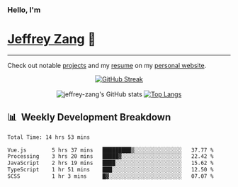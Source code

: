 
### Hello, I'm 
# [Jeffrey Zang](https://www.linkedin.com/in/jeffreyzang/) 🦀

---

Check out notable [projects](https://jeffz.dev/projects) and my [resume](https://jeffz.dev/resume) on my [personal website](https://jeffz.dev/).

<div align = 'center'>

[![GitHub Streak](https://github-readme-streak-stats.herokuapp.com/?user=jeffrey-zang&theme=tokyonight)](https://git.io/streak-stats)
<br></br>
![jeffrey-zang's GitHub stats](https://github-readme-stats.vercel.app/api?username=jeffrey-zang&show_icons=true&theme=tokyonight&hide_rank=true&hide=stars) 
[![Top Langs](https://github-readme-stats.vercel.app/api/top-langs/?username=jeffrey-zang&hide=ShaderLab,HLSL&layout=compact&theme=tokyonight)](https://github.com/anuraghazra/github-readme-stats)

</div>

## 📊 &nbsp;Weekly Development Breakdown
<!--START_SECTION:waka-->

```txt
Total Time: 14 hrs 53 mins

Vue.js        5 hrs 37 mins   █████████▒░░░░░░░░░░░░░░░   37.77 %
Processing    3 hrs 20 mins   █████▓░░░░░░░░░░░░░░░░░░░   22.42 %
JavaScript    2 hrs 19 mins   ████░░░░░░░░░░░░░░░░░░░░░   15.62 %
TypeScript    1 hr 51 mins    ███░░░░░░░░░░░░░░░░░░░░░░   12.50 %
SCSS          1 hr 3 mins     █▓░░░░░░░░░░░░░░░░░░░░░░░   07.07 %
```

<!--END_SECTION:waka-->

